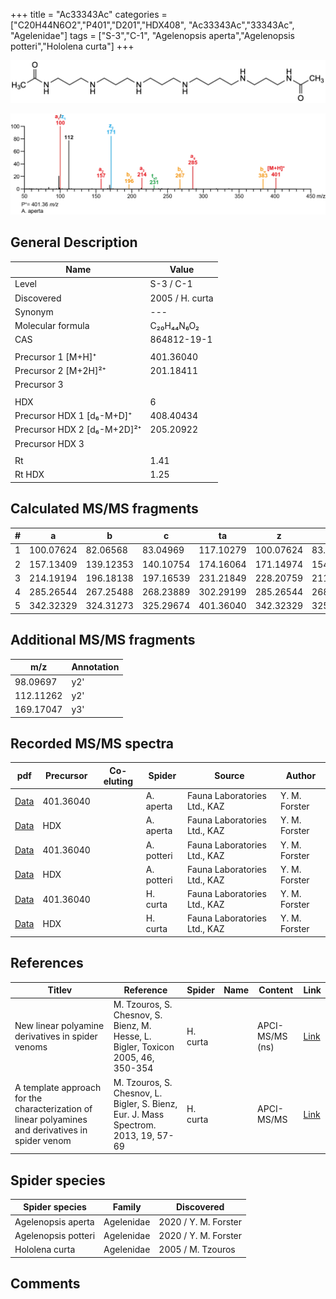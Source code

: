+++
title = "Ac33343Ac"
categories = ["C20H44N6O2","P401","D201","HDX408",
"Ac33343Ac","33343Ac",
"Agelenidae"]
tags = ["S-3","C-1",
"Agelenopsis aperta","Agelenopsis potteri","Hololena curta"]
+++

![](/img/Ac33343Ac.png)

![](/img_MSMS/401_Ac33343Ac_Aa.png?classes=border)

## General Description

| Name                        | Value           |
|-----------------------------|-----------------|
| Level                       | S-3 / C-1              |
| Discovered                  | 2005 / H. curta |
| Synonym                     | ---             |
| Molecular formula           | C₂₀H₄₄N₆O₂      |
| CAS                         | 864812-19-1     |
|                             |                 |
| Precursor 1 [M+H]⁺          | 401.36040       |
| Precursor 2 [M+2H]²⁺        | 201.18411       |
| Precursor 3                 |                 |
|                             |                 |
| HDX                         | 6               |
| Precursor HDX 1 [d₆-M+D]⁺   | 408.40434       |
| Precursor HDX 2 [d₆-M+2D]²⁺ | 205.20922       |
| Precursor HDX 3             |                 |
|                             |                 |
| Rt                          | 1.41            |
| Rt HDX                      | 1.25            |

## Calculated MS/MS fragments

| # | a         | b         | c         | ta        | z         | y         | tz        |
|---|-----------|-----------|-----------|-----------|-----------|-----------|-----------|
| 1 | 100.07624 | 82.06568  | 83.04969  | 117.10279 | 100.07624 | 83.04969  | 117.10279 |
| 2 | 157.13409 | 139.12353 | 140.10754 | 174.16064 | 171.14974 | 154.12319 | 188.17629 |
| 3 | 214.19194 | 196.18138 | 197.16539 | 231.21849 | 228.20759 | 211.18104 | 245.23414 |
| 4 | 285.26544 | 267.25488 | 268.23889 | 302.29199 | 285.26544 | 268.23889 | 302.29199 |
| 5 | 342.32329 | 324.31273 | 325.29674 | 401.36040 | 342.32329 | 325.29674 | 359.34984 |

## Additional MS/MS fragments

| m/z       | Annotation |
|-----------|------------|
| 98.09697  | y2'        |
| 112.11262 | y2'        |
| 169.17047 | y3'        |

## Recorded MS/MS spectra

| pdf                                            | Precursor | Co-eluting | Spider    | Source                       | Author        |
|------------------------------------------------|-----------|------------|-----------|------------------------------|---------------|
| [Data](/pdf/A-aperta/401_Ac33343Ac_Aa.pdf)     | 401.36040 |            | A. aperta | Fauna Laboratories Ltd., KAZ | Y. M. Forster |
| [Data](/pdf/A-aperta/401_Ac33343Ac_Aa_HDX.pdf) | HDX       |            | A. aperta | Fauna Laboratories Ltd., KAZ | Y. M. Forster |
| [Data](/pdf/A-potteri/401_Ac33343Ac_Ap.pdf) | 401.36040 |           | A. potteri | Fauna Laboratories Ltd., KAZ | Y. M. Forster |
| [Data](/pdf/A-potteri/401_Ac33343Ac_Ap.pdf) | HDX |           | A. potteri | Fauna Laboratories Ltd., KAZ | Y. M. Forster |
| [Data](/pdf/H-curta/401_Ac33343Ac_Hc.pdf) | 401.36040 |           | H. curta | Fauna Laboratories Ltd., KAZ | Y. M. Forster |
| [Data](/pdf/H-curta/401_Ac33343Ac_Hc_HDX.pdf) | HDX |           | H. curta | Fauna Laboratories Ltd., KAZ | Y. M. Forster |

## References

| Titlev| Reference | Spider   | Name | Content | Link                             |
|-------|-----------|----------|------|---------|----------------------------------|
| New linear polyamine derivatives in spider venoms                                                 | M. Tzouros, S. Chesnov, S. Bienz, M. Hesse, L. Bigler, Toxicon 2005, 46, 350-354    | H. curta |      | APCI-MS/MS (ns) | [Link](https://www.sciencedirect.com/science/article/pii/S0041010105001613?via%3Dihub) |  |
| A template approach for the characterization of linear polyamines and derivatives in spider venom | M. Tzouros, S. Chesnov, L. Bigler, S. Bienz, Eur. J. Mass Spectrom. 2013, 19, 57-69 | H. curta |      | APCI-MS/MS      | [Link](https://journals.sagepub.com/doi/10.1255/ejms.1213)                             |  

## Spider species

| Spider species     | Family     | Discovered           |
|--------------------|------------|----------------------|
| Agelenopsis aperta | Agelenidae | 2020 / Y. M. Forster |
| Agelenopsis potteri | Agelenidae | 2020 / Y. M. Forster |
| Hololena curta     | Agelenidae | 2005 / M. Tzouros    |

## Comments